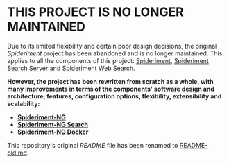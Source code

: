 # THIS PROJECT IS NO LONGER MAINTAINED

Due to its limited flexibility and certain poor design decisions, the original
_Spideriment_ project has been abandoned and is no longer maintained. This
applies to all the components of this project:
[Spideriment](https://github.com/vitlabuda/spideriment),
[Spideriment Search Server](https://github.com/vitlabuda/spideriment_search_server)
and [Spideriment Web Search](https://github.com/vitlabuda/spideriment_web_search).

**However, the project has been rewritten from scratch as a whole, with many
improvements in terms of the components' software design and architecture,
features, configuration options, flexibility, extensibility and scalability:**
- **[Spideriment-NG](https://github.com/vitlabuda/spideriment-ng)**
- **[Spideriment-NG Search](https://github.com/vitlabuda/spideriment-ng-search)**
- **[Spideriment-NG Docker](https://github.com/vitlabuda/spideriment-ng-docker)**

This repository's original _README_ file has been renamed to
[README-old.md](README-old.md).
